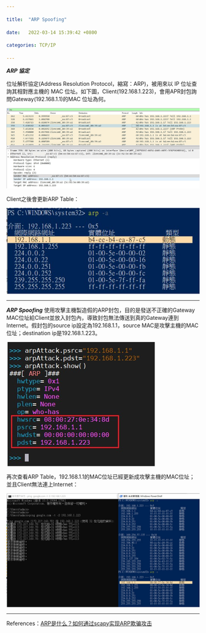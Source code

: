 ```yaml
---

title:  "ARP Spoofing"

date:   2022-03-14 15:39:42 +0800

categories: TCP/IP

---
```

***ARP 協定***

位址解析協定(Address Resolution Protocol，縮寫：ARP)，被用來以 IP 位址查詢其相對應主機的 MAC 位址。如下圖，Client(192.168.1.223)，會用APR封包詢問Gateway(192.168.1.1)的MAC 位址為何。

![arp](/assets/images/arp.jpg)

Client之後會更新ARP Table：

![arp](/assets/images/arp-client.jpg)

---

***ARP Spoofing***
使用攻擊主機製造假的ARP封包，目的是發送不正確的Gateway MAC位址給Client並放入封包內，導致封包無法傳送到真的Gateway連到Internet。假封包的source ip設定為192.168.1.1，source MAC是攻擊主機的MAC位址；destination ip是192.168.1.223。

![arp](/assets/images/arp-spoofing.jpg)

再次查看ARP Table，192.168.1.1的MAC位址已經更新成攻擊主機的MAC位址；並且Client無法連上Internet：

![arp](/assets/images/arp-spoofing-client.jpg)

---

References：[ARP是什么？如何通过scapy实现ARP欺骗攻击](https://youtu.be/3oHWPrrL2Zc)
